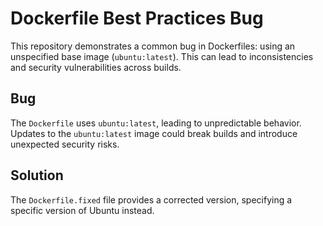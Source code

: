 # Dockerfile Best Practices Bug

This repository demonstrates a common bug in Dockerfiles: using an unspecified base image (`ubuntu:latest`). This can lead to inconsistencies and security vulnerabilities across builds.

## Bug
The `Dockerfile` uses `ubuntu:latest`, leading to unpredictable behavior.  Updates to the `ubuntu:latest` image could break builds and introduce unexpected security risks.

## Solution
The `Dockerfile.fixed` file provides a corrected version, specifying a specific version of Ubuntu instead.
